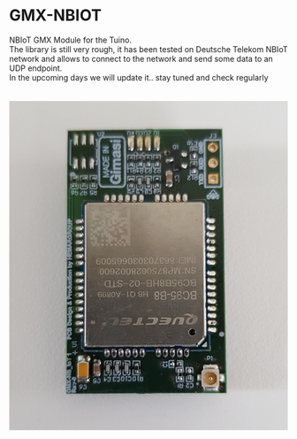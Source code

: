 # GMX-NBIOT
NBIoT GMX Module for the Tuino.<br/>
The library is still very rough, it has been tested on Deutsche Telekom NBIoT network and allows to connect to the network and send some data to an UDP endpoint.<br/>
In the upcoming days we will update it.. stay tuned and check regularly<br/>
<br/>
<br/>
<img src="/docs/gmx-nbiot.jpg"/>

